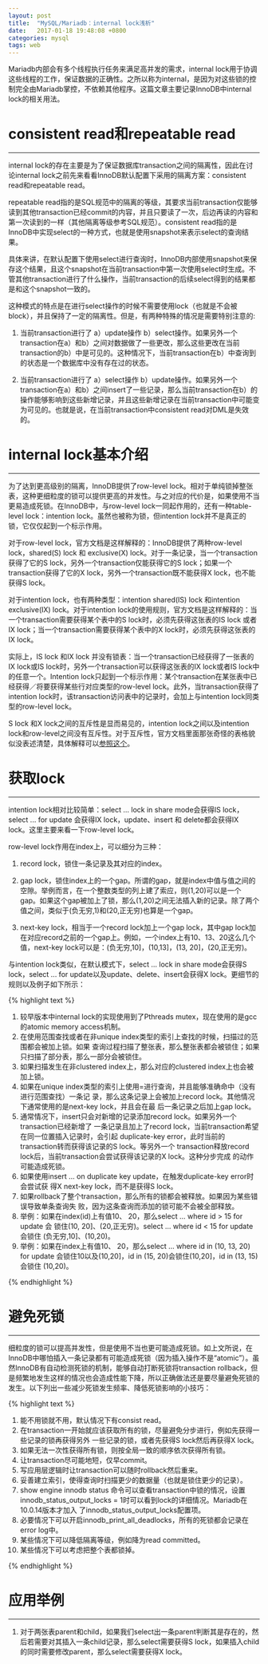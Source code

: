 ```yaml
---
layout: post
title:  "MySQL/Mariadb：internal lock浅析"
date:   2017-01-18 19:48:08 +0800
categories: mysql
tags: web
---
```


Mariadb内部会有多个线程执行任务来满足高并发的需求，internal lock用于协调这些线程的工作，保证数据的正确性。之所以称为internal，是因为对这些锁的控制完全由Mariadb掌控，不依赖其他程序。这篇文章主要记录InnoDB中internal lock的相关用法。

# consistent read和repeatable read

---

internal lock的存在主要是为了保证数据库transaction之间的隔离性，因此在讨论internal lock之前先来看看InnoDB默认配置下采用的隔离方案：consistent read和repeatable read。

repeatable read指的是SQL规范中的隔离的等级，其要求当前transaction仅能够读到其他transaction已经commit的内容，并且只要读了一次，后边再读的内容和第一次读到的一样（其他隔离等级参考SQL规范）。consistent read指的是InnoDB中实现select的一种方式，也就是使用snapshot来表示select的查询结果。

具体来讲，在默认配置下使用select进行查询时，InnoDB内部使用snapshot来保存这个结果，且这个snapshot在当前transaction中第一次使用select时生成。不管其他transaction进行了什么操作，当前transaction的后续select得到的结果都是和这个snapshot一致的。

这种模式的特点是在进行select操作的时候不需要使用lock（也就是不会被block），并且保持了一定的隔离性。但是，有两种特殊的情况是需要特别注意的:

1. 当前transaction进行了 a）update操作 b）select操作。如果另外一个transaction在a）和b）之间对数据做了一些更改，那么这些更改在当前transaction的b）中是可见的。这种情况下，当前transaction在b）中查询到的状态是一个数据库中没有存在过的状态。

2. 当前transaction进行了 a）select操作 b）update操作。如果另外一个transaction在a）和b）之间insert了一些记录，那么当前transaction在b）的操作能够影响到这些新增记录，并且这些新增记录在当前transaction中可能变为可见的。也就是说，在当前transaction中consistent read对DML是失效的。


# internal lock基本介绍

---

为了达到更高级别的隔离，InnoDB提供了row-level lock。相对于单纯锁掉整张表，这种更细粒度的锁可以提供更高的并发性。与之对应的代价是，如果使用不当更易造成死锁。在InnoDB中，与row-level lock一同起作用的，还有一种table-level lock：intention lock。虽然也被称为锁，但intention lock并不是真正的锁，它仅仅起到一个标示作用。

对于row-level lock，官方文档是这样解释的：InnoDB提供了两种row-level lock，shared(S) lock 和 exclusive(X) lock。对于一条记录，当一个transaction获得了它的S lock，另外一个transaction仅能获得它的S lock；如果一个transaction获得了它的X lock，另外一个transaction既不能获得X lock，也不能获得S lock。

对于intention lock，也有两种类型：intention shared(IS) lock 和intention exclusive(IX) lock。对于intention lock的使用规则，官方文档是这样解释的：当一个transaction需要获得某个表中的S lock时，必须先获得这张表的IS lock 或者 IX lock；当一个transaction需要获得某个表中的X lock时，必须先获得这张表的IX lock。

实际上，IS lock 和IX lock 并没有锁表：当一个transaction已经获得了一张表的IX lock或IS lock时，另外一个transaction可以获得这张表的IX lock或者IS lock中的任意一个。Intention lock只起到一个标示作用：某个transaction在某张表中已经获得／将要获得某些行对应类型的row-level lock。此外，当transaction获得了intention lock时，该transaction访问表中的记录时，会加上与intention lock同类型的row-level lock。

S lock 和X lock之间的互斥性是显而易见的，intention lock之间以及intention lock和row-level之间没有互斥性。对于互斥性，官方文档里面那张奇怪的表格貌似没表述清楚，具体解释可以[参照这个][description1]。


# 获取lock

---

intention lock相对比较简单：select ... lock in share mode会获得IS lock，select ... for update 会获得IX lock，update、insert 和 delete都会获得IX lock。这里主要来看一下row-level lock。

row-level lock作用在index上，可以细分为三种：

1. record lock，锁住一条记录及其对应的index。

2. gap lock，锁住index上的一个gap。所谓的gap，就是index中值与值之间的空隙。举例而言，在一个整数类型的列上建了索应，则(1,20)可以是一个gap。如果这个gap被加上了锁，那么(1,20)之间无法插入新的记录。除了两个值之间，类似于(负无穷,1)和(20,正无穷)也算是一个gap。

3. next-key lock，相当于一个record lock加上一个gap lock，其中gap lock加在对应record之前的一个gap上。例如，一个index上有10、13、20这么几个值，next-key lock可以是：(负无穷,10]，(10,13]，(13, 20]，(20,正无穷)。

与intention lock类似，在默认模式下，select ... lock in share mode会获得S lock，select ... for update以及update、delete、insert会获得X lock。更细节的规则以及例子如下所示：

{% highlight text %}
1. 较早版本中internal lock的实现使用到了Pthreads mutex，现在使用的是gcc的atomic
   memory access机制。
2. 在使用范围查找或者在非unique index类型的索引上查找的时候，扫描过的范围都会被加上锁。如果
   查询过程扫描了整张表，那么整张表都会被锁住；如果只扫描了部分表，那么一部分会被锁住。
3. 如果扫描发生在非clustered index上，那么对应的clustered index上也会被加上锁。
4. 如果在unique index类型的索引上使用=进行查询，并且能够准确命中（没有进行范围查找）一条记
   录，那么这条记录上会被加上record lock。其他情况下通常使用的是next-key lock，并且会在最
   后一条记录之后加上gap lock。
5. 通常情况下，insert只会对新增的记录添加record lock。如果另外一个transaction已经新增了
   一条记录且加上了record lock，当前transaction希望在同一位置插入记录时，会引起
   duplicate-key error，此时当前的transaction转而获得该记录的S lock。等另外一个
   transaction释放record lock后，当前transaction会尝试获得该记录的X lock。这种分步完成
   的动作可能造成死锁。
6. 如果使用insert ... on duplicate key update，在触发duplicate-key error时会尝试获
   得X next-key lock，而不是获得S lock。
7. 如果rollback了整个transaction，那么所有的锁都会被释放。如果因为某些错误导致单条查询失
   败，因为这条查询而添加的锁可能不会被全部释放。
8. 举例：如果在index(id)上有值10、 20，那么select ... where id > 15 for update 会
   锁住(10, 20]、(20,正无穷)。select ... where id < 15 for update 会锁住
   (负无穷,10]、(10,20)。
9. 举例：如果在index上有值10、 20，那么select ... where id in (10, 13, 20) for
   update 会锁住10以及(10,20]，id in (15, 20)会锁住(10,20]，id in (13, 15)会锁住
   (10,20)。

{% endhighlight %}

# 避免死锁

---

细粒度的锁可以提高并发性，但是使用不当也更可能造成死锁。如上文所说，在InnoDB中哪怕插入一条记录都有可能造成死锁（因为插入操作不是“atomic”）。虽然InnoDB有自动检测死锁的机制，能够自动打断死锁将transaction rollback，但是频繁地发生这样的情况也会造成性能下降，所以正确做法还是要尽量避免死锁的发生。以下列出一些减少死锁发生频率、降低死锁影响的小技巧：

{% highlight text %}
1. 能不用锁就不用，默认情况下有consist read。
2. 在transaction一开始就应该获取所有的锁，尽量避免分步进行，例如先获得一些记录的锁再获得另外
   一些记录的锁，或者先获得S lock然后再获得X lock。
3. 如果无法一次性获得所有锁，则按全局一致的顺序依次获得所有锁。
4. 让transaction尽可能地短，仅早commit。
5. 写应用层逻辑时让transaction可以随时rollback然后重来。
6. 妥善建立索引，使得查询时扫描更少的数据量（也就是锁住更少的记录）。
7. show engine innodb status 命令可以查看transaction中锁的情况，设置
   innodb_status_output_locks = 1时可以看到lock的详细情况。Mariadb在10.0.14版本才加入
   了innodb_status_output_locks配置项。
8. 必要情况下可以开启innodb_print_all_deadlocks，所有的死锁都会记录在error log中。
9. 某些情况下可以降低隔离等级，例如降为read committed。
10. 某些情况下可以考虑把整个表都锁掉。

{% endhighlight %}


# 应用举例

---

1. 对于两张表parent和child，如果我们select出一条parent判断其是存在的，然后若需要对其插入一条child记录，那么select需要获得S lock，如果插入child的同时需要修改parent，那么select需要获得X lock。



[description1]: http://bugs.mysql.com/bug.php?id=63665
